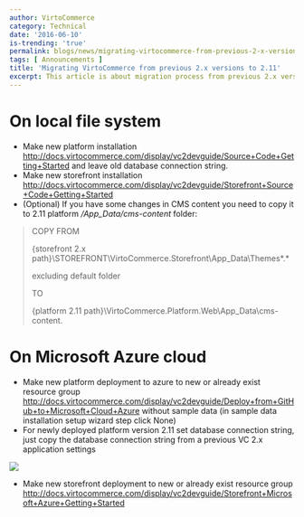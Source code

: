 ```yaml
---
author: VirtoCommerce
category: Technical
date: '2016-06-10'
is-trending: 'true'
permalink: blogs/news/migrating-virtocommerce-from-previous-2-x-versions-to-2-11
tags: [ Announcements ]
title: 'Migrating VirtoCommerce from previous 2.x versions to 2.11'
excerpt: This article is about migration process from previous 2.x versions of VirtoCommerce platform to 2.11 version on local machine and Microsoft Azure Cloud
---
```

# On local file system

* Make new platform installation http://docs.virtocommerce.com/display/vc2devguide/Source+Code+Getting+Started and leave old database connection string.
* Make new storefront installation http://docs.virtocommerce.com/display/vc2devguide/Storefront+Source+Code+Getting+Started
* (Optional) If you have some changes in CMS content you need to copy it to 2.11 platform */App_Data/cms-content* folder:
 
> COPY FROM
>
> {storefront 2.x path}\STOREFRONT\VirtoCommerce.Storefront\App_Data\Themes\*.*
>
> excluding default  folder
>
> TO
> 
> {platform 2.11 path}\VirtoCommerce.Platform.Web\App_Data\cms-content.

# On Microsoft Azure cloud

* Make new platform deployment to azure to new or already exist resource group  http://docs.virtocommerce.com/display/vc2devguide/Deploy+from+GitHub+to+Microsoft+Cloud+Azure without sample data (in sample data installation setup wizard step click None)
* For newly deployed platform version 2.11 set database connection string, just copy the database connection string from a previous VC 2.x application  settings

![](assets/images/blog/azure-application-settings.png)

* Make new storefront deployment  to new or already exist resource group http://docs.virtocommerce.com/display/vc2devguide/Storefront+Microsoft+Azure+Getting+Started